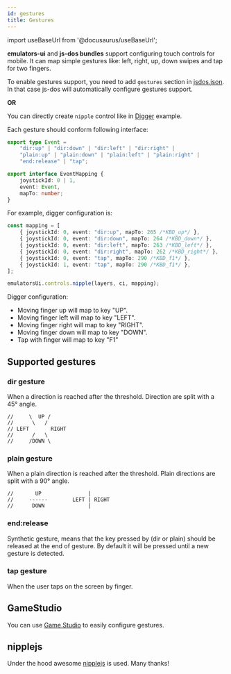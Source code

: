 ```yaml
---
id: gestures
title: Gestures
---
```

import useBaseUrl from '@docusaurus/useBaseUrl';

**emulators-ui** and **js-dos bundles** support configuring touch controls for mobile.
It can map simple gestures like: left, right, up, down swipes and tap for two fingers.

To enable gestures support, you need to add `gestures` section in [jsdos.json](jsdos-bundle#jsdosjsdosjson).
In that case js-dos will automatically configure gestures support.

**OR**

You can directly create `nipple` control like in [Digger](ui-digger) example.

Each gesture should conform following interface:

```typescript
export type Event =
    "dir:up" | "dir:down" | "dir:left" | "dir:right" |
    "plain:up" | "plain:down" | "plain:left" | "plain:right" |
    "end:release" | "tap";

export interface EventMapping {
    joystickId: 0 | 1,
    event: Event,
    mapTo: number;
}
```

For example, digger configuration is:
```typescript
const mapping = [
    { joystickId: 0, event: "dir:up", mapTo: 265 /*KBD_up*/ },
    { joystickId: 0, event: "dir:down", mapTo: 264 /*KBD_down*/ },
    { joystickId: 0, event: "dir:left", mapTo: 263 /*KBD_left*/ },
    { joystickId: 0, event: "dir:right", mapTo: 262 /*KBD_right*/ },
    { joystickId: 0, event: "tap", mapTo: 290 /*KBD_f1*/ },
    { joystickId: 1, event: "tap", mapTo: 290 /*KBD_f1*/ },
];

emulatorsUi.controls.nipple(layers, ci, mapping);
```

Digger configuration:
* Moving finger up will map to key "UP".
* Moving finger left will map to key "LEFT".
* Moving finger right will map to key "RIGHT".
* Moving finger down will map to key "DOWN".
* Tap with finger will map to key "F1"

## Supported gestures

### dir gesture
When a direction is reached after the threshold. Direction are split with a 45° angle.
```
//     \  UP /
//      \   /
// LEFT       RIGHT
//      /   \
//     /DOWN \
```

### plain gesture
When a plain direction is reached after the threshold. Plain directions are split with a 90° angle.
```
//       UP               |
//     ------        LEFT | RIGHT
//      DOWN              |
```
### end:release
Synthetic gesture, means that the key pressed by (dir or plain) should be released at the end of gesture. By default it will be pressed until a new gesture is detected.

### tap gesture
When the user taps on the screen by finger.

## GameStudio

You can use [Game Studio](jsdos-bundle#game-studio) to easily configure gestures.

## nipplejs

Under the hood awesome [nipplejs](https://yoannmoi.net/nipplejs/) is used. Many thanks!
